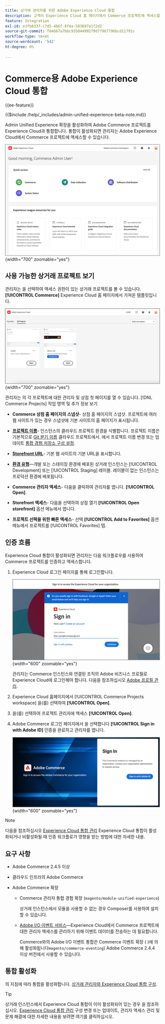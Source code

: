 ```yaml
---
title: 상거래 관리자를 위한 Adobe Experience Cloud 통합
description: 고객이 Experience Cloud 홈 페이지에서 Commerce 프로젝트에 액세스할 수 있도록 Commerce를 Experience Cloud과 통합하는 관리자 통합 경험 확장에 대해 알아봅니다.
feature: Integration
exl-id: e3fb6337-c7d5-4b6f-8f4a-583697a1f2d2
source-git-commit: f84667a7bbc93504499279d77967796bcd11791c
workflow-type: tm+mt
source-wordcount: '542'
ht-degree: 0%

---
```


# Commerce용 Adobe Experience Cloud 통합

{{ee-feature}}

{{$include /help/_includes/admin-unified-experience-beta-note.md}}

Admin Unified Experience 확장을 활성화하여 Adobe Commerce 프로젝트를 Experience Cloud과 통합합니다. 통합이 활성화되면 관리자는 Adobe Experience Cloud에서 Commerce 프로젝트에 액세스할 수 있습니다.

![Experience Cloud 홈 페이지에서 Commerce에 액세스](./assets/admin-uex-home-page.png){width="700" zoomable="yes"}

## 사용 가능한 상거래 프로젝트 보기

관리자는 을 선택하여 액세스 권한이 있는 상거래 프로젝트를 볼 수 있습니다. **[!UICONTROL Commerce]** Experience Cloud 홈 페이지에서 가져온 템플릿입니다.

![Experience Cloud의 Commerce 프로젝트 작업 영역](./assets/admin-uex-commerce-projects-home.png){width="700" zoomable="yes"}

관리자는 의 각 프로젝트에 대한 관리자 및 상점 첫 페이지를 열 수 있습니다. [!DNL Commerce Projects] 작업 영역 및 추가 정보 보기

- **Commerce 상점 홈 페이지의 스냅샷**- 상점 홈 페이지의 스냅샷. 프로젝트에 여러 웹 사이트가 있는 경우 스냅샷에 기본 사이트의 홈 페이지가 표시됩니다.

- **[프로젝트 이름](https://experienceleague.adobe.com/docs/commerce-cloud-service/user-guide/architecture/pro-develop-deploy-workflow.html)**- 인스턴스의 클라우드 프로젝트 환경을 식별합니다. 프로젝트 이름은 기본적으로 [Git 분기 이름](https://experienceleague.adobe.com/docs/commerce-cloud-service/user-guide/project/console-branches.html) 클라우드 프로젝트에서. 에서 프로젝트 이름 변경 또는 업데이트 [통합 경험 저장소 구성 설정](admin-unified-experience-integration-manage.md#manage-the-integration-from-the-admin).

- **[Storefront URL](../stores-purchase/store-urls.md)**- 기본 웹 사이트의 기본 URL을 표시합니다.

- **[환경 유형](https://experienceleague.adobe.com/docs/commerce-cloud-service/user-guide/architecture/pro-develop-deploy-workflow.html)**—개발 또는 스테이징 환경에 배포된 상거래 인스턴스는 [!UICONTROL Development] 또는 [!UICONTROL Staging] 레이블. 레이블이 없는 인스턴스는 프로덕션 환경에 배포됩니다.

- **Commerce 관리자 액세스**- 다음을 클릭하여 관리자를 엽니다. **[!UICONTROL Open]**.

- **Storefront 액세스**- 다음을 선택하여 상점 열기 **[!UICONTROL Open storefront]** 옵션 메뉴에서 엽니다.

- **프로젝트 선택을 위한 빠른 액세스**- 선택 **[!UICONTROL Add to Favorites]** 옵션 메뉴에서 프로젝트를 [!UICONTROL Favorites] 탭.

## 인증 흐름

Experience Cloud 통합이 활성화되면 관리자는 다음 워크플로우를 사용하여 Commerce 프로젝트를 인증하고 액세스합니다.

1. Experience Cloud 로그인 페이지를 통해 로그인합니다.

   ![Experience Cloud 로그인 페이지](./assets/admin-uex-experience-cloud-login.png){width="600" zoomable="yes"}

   관리자는 Commerce 인스턴스와 연결된 조직의 Adobe 비즈니스 프로필로 Experience Cloud에 로그인해야 합니다. 다음을 참조하십시오 [Adobe 프로필 관리](https://helpx.adobe.com/enterprise/using/manage-adobe-profiles.html).

1. Experience Cloud 홈페이지에서 [!UICONTROL Commerce Projects workspace] 을(를) 선택하여 **[!UICONTROL Open]**.

1. 을(를) 선택하여 프로젝트 관리자에 액세스 **[!UICONTROL Open]**.

1. Adobe Commerce 로그인 페이지에서 을 선택합니다 **[!UICONTROL Sign in with Adobe ID]** 인증을 완료하고 관리자를 엽니다.

   ![Adobe Commerce 로그인 페이지](./assets/admin-adobeid-login.png){width="600" zoomable="yes"}

>[!NOTE]
>
>다음을 참조하십시오 [Experience Cloud 통합 관리](admin-unified-experience-integration-manage.md) Experience Cloud 통합이 활성화되거나 비활성화될 때 인증 워크플로가 영향을 받는 방법에 대한 자세한 내용.

## 요구 사항

- Adobe Commerce 2.4.5 이상
- 클라우드 인프라의 Adobe Commerce
- Adobe Commerce 확장

   - Commerce 관리자 통합 경험 확장 (`magento/module-unified-experience`)

     상거래 인스턴스에서 모듈을 사용할 수 없는 경우 Composer를 사용하여 설치할 수 있습니다.

   - [Adobe I/O 이벤트 서비스](https://developer.adobe.com/commerce/extensibility/events/)—Experience Cloud에서 Commerce 프로젝트에 대한 관리자 액세스를 관리하기 위해 이벤트 데이터를 전송하는 데 필요합니다.

     Commerce와의 Adobe I/O 이벤트 통합은 Commerce 이벤트 확장 ( )에 의해 활성화됩니다`magento/commerce-eventing`) Adobe Commerce 2.4.4 이상 버전에서 사용할 수 있습니다.

## 통합 활성화

의 지침에 따라 통합을 활성화합니다. [상거래 관리자와 Experience Cloud 통합 구성](admin-unified-experience-integration-configure.md).

>[!TIP]
>
>상거래 인스턴스에서 Experience Cloud 통합이 이미 활성화되어 있는 경우 을 참조하십시오. [Experience Cloud 통합 관리](admin-unified-experience-integration-manage.md) 구성 변경 또는 업데이트, 관리자 액세스 관리 및 문제 해결에 대한 자세한 내용을 보려면 여기를 클릭하십시오.
